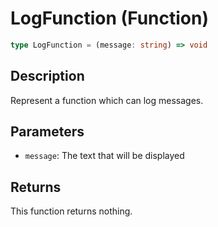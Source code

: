 # LogFunction (Function)

```ts
type LogFunction = (message: string) => void
```

## Description

Represent a function which can log messages.

## Parameters

- `message`: The text that will be displayed

## Returns

This function returns nothing.
